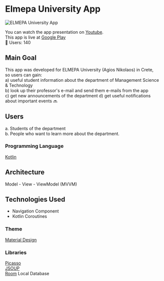 # Elmepa University App

![ELMEPA University App](https://user-images.githubusercontent.com/64270931/98338632-227cbe00-2013-11eb-8283-9ff5ade07f5c.png)

You can watch the app presentation on [Youtube](https://youtu.be/FQGB7BWJGSI). <br/>
This app is live at [Google Play](https://play.google.com/store/apps/details?id=com.stathis.elmepaunivapp) <br/>
🧍 Users: 140

## Main Goal

This app was developed for ELMEPA University (Agios Nikolaos) in Crete, so users can gain:<br/>
a) useful student information about the department of Management Science & Technology <br/>
b) look up their professor's e-mail and send them e-mails from the app <br/>
c) get new announcements of the department
d) get useful notifications about important events 🔜

## Users

a. Students of the department <br/>
b. People who want to learn more about the department.

### Programming Language 

[Kotlin](https://kotlinlang.org/)

## Architecture
Model - View - ViewModel (MVVM)

## Technologies Used
- Navigation Component <br/>
- Kotlin Coroutines <br/>

### Theme 

[Material Design](https://material.io/)

### Libraries

[Picasso](https://square.github.io/picasso/) <br/> 
[JSOUP](https://jsoup.org/) <br/>
[Room](https://developer.android.com/topic/libraries/architecture/room) Local Database
